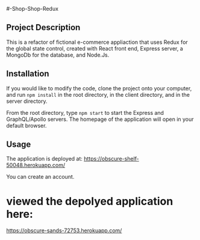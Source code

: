 #-Shop-Shop-Redux

## Project Description
This is a refactor of fictional e-commerce appliaction that uses Redux for the global state control, created with React front end, Express server, a MongoDb for the database, and Node.Js.
## Installation
If you would like to modify the code, clone the project onto your computer, and run `npm install` in the root directory, in the client directory, and in the server directory.

From the root directory, type `npm start` to start the Express and GraphQL/Apollo servers. The homepage of the application will open in your default browser.

## Usage
The application is deployed at: https://obscure-shelf-50048.herokuapp.com/ 

You can create an account.
# viewed the depolyed application here:
https://obscure-sands-72753.herokuapp.com/
